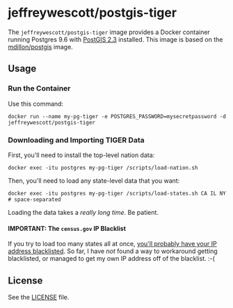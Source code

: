 # jeffreywescott/postgis-tiger

The `jeffreywescott/postgis-tiger` image provides a Docker container running Postgres 9.6 with [PostGIS 2.3](http://postgis.net/) installed. This image is based on the [mdillon/postgis](https://hub.docker.com/r/mdillon/postgis/) image.

## Usage

### Run the Container

Use this command:

    docker run --name my-pg-tiger -e POSTGRES_PASSWORD=mysecretpassword -d jeffreywescott/postgis-tiger

### Downloading and Importing TIGER Data

First, you'll need to install the top-level nation data:

    docker exec -itu postgres my-pg-tiger /scripts/load-nation.sh

Then, you'll need to load any state-level data that you want:

    docker exec -itu postgres my-pg-tiger /scripts/load-states.sh CA IL NY   # space-separated

Loading the data takes a _really long time_. Be patient.

#### IMPORTANT: The `census.gov` IP Blacklist

If you try to load too many states all at once, [you'll probably have your IP address blacklisted](https://opendata.stackexchange.com/questions/10513/how-to-work-around-or-resolve-a-census-gov-ip-blacklist). So far, I have _not_ found a way to workaround getting blacklisted, or managed to get my own IP address off of the blacklist. :-(

## License

See the [LICENSE](./LICENSE) file.
